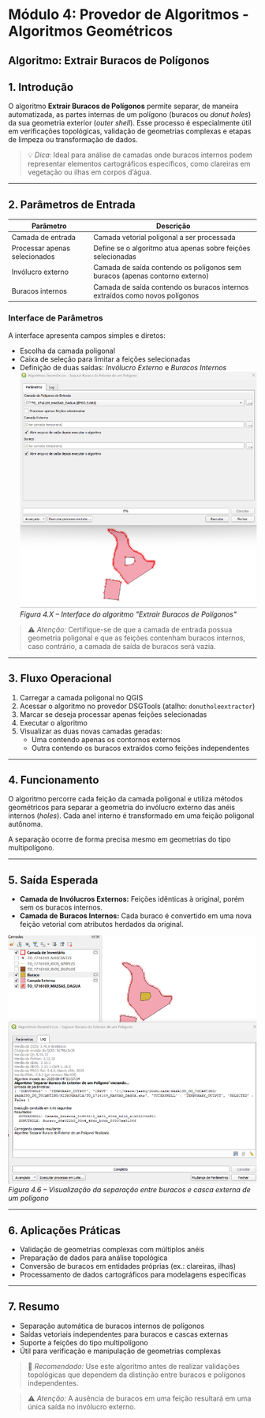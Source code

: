 
# Módulo 4: Provedor de Algoritmos - Algoritmos Geométricos

## Algoritmo: Extrair Buracos de Polígonos

## 1. Introdução

O algoritmo **Extrair Buracos de Polígonos** permite separar, de maneira automatizada, as partes internas de um polígono (buracos ou *donut holes*) da sua geometria exterior (*outer shell*). Esse processo é especialmente útil em verificações topológicas, validação de geometrias complexas e etapas de limpeza ou transformação de dados.

> 💡 *Dica:* Ideal para análise de camadas onde buracos internos podem representar elementos cartográficos específicos, como clareiras em vegetação ou ilhas em corpos d’água.

---

## 2. Parâmetros de Entrada

| Parâmetro                      | Descrição                                                                 |
| ----------------------------- | ------------------------------------------------------------------------- |
| Camada de entrada             | Camada vetorial poligonal a ser processada                                |
| Processar apenas selecionados | Define se o algoritmo atua apenas sobre feições selecionadas             |
| Invólucro externo             | Camada de saída contendo os polígonos sem buracos (apenas contorno externo) |
| Buracos internos              | Camada de saída contendo os buracos internos extraídos como novos polígonos |

### Interface de Parâmetros

A interface apresenta campos simples e diretos:

- Escolha da camada poligonal
- Caixa de seleção para limitar a feições selecionadas
- Definição de duas saídas: *Invólucro Externo* e *Buracos Internos*
![Interface Extrair Buracos de Polígonos](assets/modulo-04/img-config-extrair-buraco.png)  
*Figura 4.X – Interface do algoritmo "Extrair Buracos de Polígonos"*
> ⚠️ *Atenção:* Certifique-se de que a camada de entrada possua geometria poligonal e que as feições contenham buracos internos, caso contrário, a camada de saída de buracos será vazia.

---

## 3. Fluxo Operacional

1. Carregar a camada poligonal no QGIS
2. Acessar o algoritmo no provedor DSGTools (atalho: `donutholeextractor`)
3. Marcar se deseja processar apenas feições selecionadas
4. Executar o algoritmo
5. Visualizar as duas novas camadas geradas:
   - Uma contendo apenas os contornos externos
   - Outra contendo os buracos extraídos como feições independentes

---

## 4. Funcionamento

O algoritmo percorre cada feição da camada poligonal e utiliza métodos geométricos para separar a geometria do invólucro externo das anéis internos (*holes*). Cada anel interno é transformado em uma feição poligonal autônoma.

A separação ocorre de forma precisa mesmo em geometrias do tipo multipolígono.

---

## 5. Saída Esperada

- **Camada de Invólucros Externos:** Feições idênticas à original, porém sem os buracos internos.
- **Camada de Buracos Internos:** Cada buraco é convertido em uma nova feição vetorial com atributos herdados da original.

![Exemplo de Separação de Buracos](assets/modulo-04/img-extrair-buraco.png)
*Figura 4.6 – Visualização da separação entre buracos e casca externa de um polígono*

---

## 6. Aplicações Práticas

- Validação de geometrias complexas com múltiplos anéis
- Preparação de dados para análise topológica
- Conversão de buracos em entidades próprias (ex.: clareiras, ilhas)
- Processamento de dados cartográficos para modelagens específicas

---

## 7. Resumo

- Separação automática de buracos internos de polígonos
- Saídas vetoriais independentes para buracos e cascas externas
- Suporte a feições do tipo multipolígono
- Útil para verificação e manipulação de geometrias complexas

> 🔹 *Recomendado:* Use este algoritmo antes de realizar validações topológicas que dependem da distinção entre buracos e polígonos independentes.

> ⚠️ *Atenção:* A ausência de buracos em uma feição resultará em uma única saída no invólucro externo.
